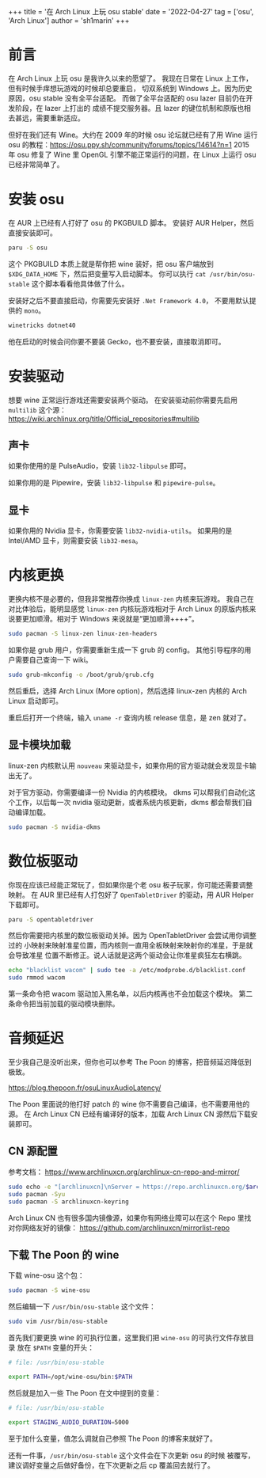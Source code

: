 +++
title = '在 Arch Linux 上玩 osu stable'
date = '2022-04-27'
tag = ['osu', 'Arch Linux']
author = 'sh1marin'
+++
# 前言

在 Arch Linux 上玩 osu 是我许久以来的愿望了。
我现在日常在 Linux 上工作，但有时候手痒想玩游戏的时候却总要重启，
切双系统到 Windows 上。因为历史原因，osu stable 没有全平台适配。
而做了全平台适配的 osu lazer 目前仍在开发阶段，在 lazer 上打出的
成绩不提交服务器。且 lazer 的键位机制和原版也相去甚远，需要重新适应。

但好在我们还有 Wine。大约在 2009 年的时候 osu 论坛就已经有了用 Wine
运行 osu 的教程：https://osu.ppy.sh/community/forums/topics/14614?n=1
2015 年 osu 修复了 Wine 里 OpenGL 引擎不能正常运行的问题，在 Linux
上运行 osu 已经非常简单了。

# 安装 osu

在 AUR 上已经有人打好了 osu 的 PKGBUILD 脚本。
安装好 AUR Helper，然后直接安装即可。

```bash
paru -S osu
```

这个 PKGBUILD 本质上就是帮你把 wine 装好，把 osu 客户端放到
`$XDG_DATA_HOME` 下，然后把变量写入启动脚本。
你可以执行 `cat /usr/bin/osu-stable` 这个脚本看看他具体做了什么。

安装好之后不要直接启动，你需要先安装好 `.Net Framework 4.0`，
不要用默认提供的 `mono`。

```bash
winetricks dotnet40
```

他在启动的时候会问你要不要装 Gecko，也不要安装，直接取消即可。

# 安装驱动

想要 wine 正常运行游戏还需要安装两个驱动。
在安装驱动前你需要先启用 `multilib` 这个源：
https://wiki.archlinux.org/title/Official_repositories#multilib

## 声卡

如果你使用的是
PulseAudio，安装 `lib32-libpulse` 即可。

如果你用的是 Pipewire，安装 `lib32-libpulse` 和 `pipewire-pulse`。

## 显卡

如果你用的 Nvidia 显卡，你需要安装 `lib32-nvidia-utils`。
如果用的是 Intel/AMD 显卡，则需要安装 `lib32-mesa`。

# 内核更换

更换内核不是必要的，但我非常推荐你换成 `linux-zen` 内核来玩游戏。
我自己在对比体验后，能明显感觉 `linux-zen` 内核玩游戏相对于 Arch Linux
的原版内核来说要更加顺滑。相对于 Windows 来说就是“更加顺滑++++”。

```bash
sudo pacman -S linux-zen linux-zen-headers
```

如果你是 grub 用户，你需要重新生成一下 grub 的 config。
其他引导程序的用户需要自己查询一下 wiki。

```bash
sudo grub-mkconfig -o /boot/grub/grub.cfg
```

然后重启，选择 Arch Linux (More option)，然后选择 linux-zen 内核的 Arch Linux 启动即可。

重启后打开一个终端，输入 `uname -r` 查询内核 release 信息，是 zen 就对了。

## 显卡模块加载

linux-zen 内核默认用 `nouveau` 来驱动显卡，如果你用的官方驱动就会发现显卡输出无了。

对于官方驱动，你需要编译一份 Nvidia 的内核模块。
dkms 可以帮我们自动化这个工作，以后每一次 nvidia 驱动更新，或者系统内核更新，dkms
都会帮我们自动编译加载。

```bash
sudo pacman -S nvidia-dkms
```

# 数位板驱动

你现在应该已经能正常玩了，但如果你是个老 osu 板子玩家，你可能还需要调整映射。
在 AUR 里已经有人打包好了 `OpenTabletDriver` 的驱动，用 AUR Helper 下载即可。

```bash
paru -S opentabletdriver
```

然后你需要把内核里的数位板驱动关掉。因为 OpenTabletDriver 会尝试用你调整过的
小映射来映射准星位置，而内核则一直用全板映射来映射你的准星，于是就会导致准星
位置不断修正。说人话就是这两个驱动会让你准星疯狂左右横跳。

```bash
echo "blacklist wacom" | sudo tee -a /etc/modprobe.d/blacklist.conf
sudo rmmod wacom
```

第一条命令把 wacom 驱动加入黑名单，以后内核再也不会加载这个模块。
第二条命令把当前加载的驱动模块删除。

# 音频延迟

至少我自己是没听出来，但你也可以参考 The Poon 的博客，把音频延迟降低到极致。

https://blog.thepoon.fr/osuLinuxAudioLatency/

The Poon 里面说的他打好 patch 的 wine 你不需要自己编译，也不需要用他的源。
在 Arch Linux CN 已经有编译好的版本，加载 Arch Linux CN 源然后下载安装即可。

## CN 源配置

参考文档： https://www.archlinuxcn.org/archlinux-cn-repo-and-mirror/

```bash
sudo echo -e "[archlinuxcn]\nServer = https://repo.archlinuxcn.org/$arch" >> /etc/pacman.conf
sudo pacman -Syu
sudo pacman -S archlinuxcn-keyring
```

Arch Linux CN 也有很多国内镜像源，如果你有网络业障可以在这个 Repo 里找
对你网络友好的镜像： https://github.com/archlinuxcn/mirrorlist-repo

## 下载 The Poon 的 wine

下载 wine-osu 这个包：

```bash
sudo pacman -S wine-osu
```

然后编辑一下 `/usr/bin/osu-stable` 这个文件：

```bash
sudo vim /usr/bin/osu-stable
```

首先我们要更换 wine 的可执行位置，这里我们把 `wine-osu` 的可执行文件存放目录
放在 `$PATH` 变量的开头：

```bash
# file: /usr/bin/osu-stable

export PATH=/opt/wine-osu/bin:$PATH
```

然后就是加入一些 The Poon 在文中提到的变量：

```bash
# file: /usr/bin/osu-stable

export STAGING_AUDIO_DURATION=5000
```

至于加什么变量，值怎么调就自己参照 The Poon 的博客来就好了。

还有一件事，`/usr/bin/osu-stable` 这个文件会在下次更新 osu 的时候
被覆写，建议调好变量之后做好备份，在下次更新之后 cp 覆盖回去就行了。
